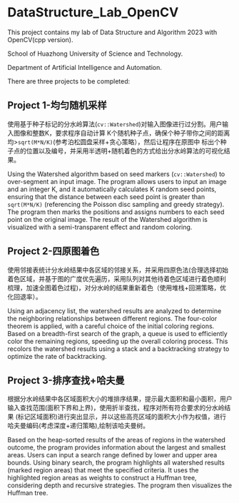 # DataStructure_Lab_OpenCV
This project contains my lab of Data Structure and Algorithm 2023 with OpenCV(cpp version).

School of Huazhong University of Science and Technology.

Department of Artificial Intelligence and Automation.

There are three projects to be completed:

## Project 1-均匀随机采样

使用基于种子标记的分水岭算法(`cv::Watershed`)对输入图像进行过分割。用户输入图像和整数K，要求程序自动计算
K个随机种子点，确保个种子带你之间的距离均>`sqrt(M*N/K)`(参考泊松圆盘采样+贪心策略），然后让程序在原图中
标出个种子点的位置以及编号，并采用半透明+随机着色的方式给出分水岭算法的可视化结果。

Using the Watershed algorithm based on seed markers (`cv::Watershed`) to over-segment an input image. 
The program allows users to input an image and an integer K, and it automatically calculates K random seed points, 
ensuring that the distance between each seed point is greater than `sqrt(M*N/K)` (referencing the Poisson disc sampling and greedy strategy). 
The program then marks the positions and assigns numbers to each seed point on the original image. The result of the Watershed algorithm is 
visualized with a semi-transparent effect and random coloring.

## Project 2-四原图着色

使用邻接表统计分水岭结果中各区域的邻接关系，并采用四原色法(合理选择初始着色区域，并基于图的广度优先遍历，采用队列对其他待着色区域进行着色顺利
梳理，加速全图着色过程)，对分水岭的结果重新着色（使用堆栈+回溯策略，优化回退率）。

Using an adjacency list, the watershed results are analyzed to determine the neighboring relationships between different regions. The four-color theorem is applied, with a careful choice of the initial coloring regions. Based on a breadth-first search of the graph, a queue is used to efficiently color the remaining regions, speeding up the overall coloring process. This recolors the watershed results using a stack and a backtracking strategy to optimize the rate of backtracking.

## Project 3-排序查找+哈夫曼

根据分水岭结果中各区域面积大小的堆排序结果，提示最大面积和最小面积，用户输入查找范围(面积下界和上界)，使用折半查找，程序对所有符合要求的分水岭结果
(标记区域面积)进行突出显示，并以这些高亮区域的面积大小作为权值，进行哈夫曼编码(考虑深度+递归策略),绘制该哈夫曼树。

Based on the heap-sorted results of the areas of regions in the watershed outcome, the program provides information about the largest and smallest areas. Users can input a search range defined by lower and upper area bounds. Using binary search, the program highlights all watershed results (marked region areas) that meet the specified criteria. It uses the highlighted region areas as weights to construct a Huffman tree, considering depth and recursive strategies. The program then visualizes the Huffman tree.

